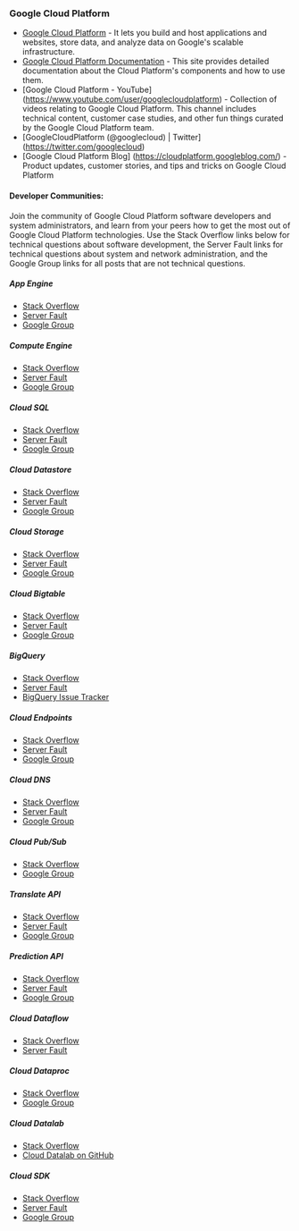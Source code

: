 ### Google Cloud Platform

- [Google Cloud Platform](https://cloud.google.com/) - It lets you build and host applications and websites, store data, and analyze data on Google's scalable infrastructure.
- [Google Cloud Platform Documentation](https://cloud.google.com/docs/) - This site provides detailed documentation about the Cloud Platform's components and how to use them.
- [Google Cloud Platform - YouTube] (https://www.youtube.com/user/googlecloudplatform) - Collection of videos relating to Google Cloud Platform. This channel includes technical content, customer case studies, and other fun things curated by the Google Cloud Platform team.
- [GoogleCloudPlatform (@googlecloud) | Twitter] (https://twitter.com/googlecloud) 
- [Google Cloud Platform Blog] (https://cloudplatform.googleblog.com/) - Product updates, customer stories, and tips and tricks on Google Cloud Platform

#### Developer Communities:
Join the community of Google Cloud Platform software developers and system administrators, and learn from your peers how to get the most out of Google Cloud Platform technologies. Use the Stack Overflow links below for technical questions about software development, the Server Fault links for technical questions about system and network administration, and the Google Group links for all posts that are not technical questions.
##### App Engine
- [Stack Overflow](http://stackoverflow.com/questions/tagged/google-app-engine)
- [Server Fault](http://serverfault.com/questions/tagged/google-app-engine)
- [Google Group](https://groups.google.com/forum/#!forum/google-appengine)

##### Compute Engine
- [Stack Overflow](http://stackoverflow.com/questions/tagged/google-compute-engine)
- [Server Fault](http://serverfault.com/questions/tagged/google-compute-engine)
- [Google Group](https://groups.google.com/forum/#!forum/gce-discussion)

##### Cloud SQL
- [Stack Overflow](http://stackoverflow.com/questions/tagged/google-cloud-sql)
- [Server Fault](http://serverfault.com/questions/tagged/google-cloud-platform)
- [Google Group](https://groups.google.com/forum/#!forum/google-cloud-sql-discuss)

##### Cloud Datastore
- [Stack Overflow](http://stackoverflow.com/questions/tagged/google-cloud-datastore)
- [Server Fault](http://serverfault.com/questions/tagged/google-cloud-platform)
- [Google Group](https://groups.google.com/forum/#!forum/gcd-discuss)

##### Cloud Storage
- [Stack Overflow](http://stackoverflow.com/questions/tagged/google-cloud-storage)
- [Server Fault](http://serverfault.com/questions/tagged/google-cloud-platform)
- [Google Group](https://groups.google.com/forum/#!forum/gs-announce)

##### Cloud Bigtable
- [Stack Overflow](http://stackoverflow.com/questions/tagged/google-cloud-bigtable)
- [Server Fault](http://serverfault.com/questions/tagged/google-cloud-platform)
- [Google Group](https://groups.google.com/forum/#!forum/google-cloud-bigtable-discuss)

##### BigQuery
- [Stack Overflow](http://stackoverflow.com/questions/tagged/google-bigquery)
- [Server Fault](http://serverfault.com/questions/tagged/google-cloud-platform)
- [BigQuery Issue Tracker](http://code.google.com/p/google-bigquery/)

##### Cloud Endpoints
- [Stack Overflow](http://stackoverflow.com/questions/tagged/google-cloud-endpoints)
- [Server Fault](http://serverfault.com/questions/tagged/google-cloud-platform)
- [Google Group](https://groups.google.com/forum/#!forum/google-appengine)

##### Cloud DNS
- [Stack Overflow](http://stackoverflow.com/questions/tagged/google-cloud-dns)
- [Server Fault](http://serverfault.com/questions/tagged/google-cloud-platform)
- [Google Group](https://groups.google.com/forum/#!forum/cloud-dns-discuss)

##### Cloud Pub/Sub
- [Stack Overflow](http://stackoverflow.com/questions/tagged/google-cloud-pubsub)
- [Google Group](https://groups.google.com/forum/#!forum/cloud-pubsub-discuss)

##### Translate API
- [Stack Overflow](http://stackoverflow.com/questions/tagged/google-translate)
- [Server Fault](http://serverfault.com/questions/tagged/google-cloud-platform)
- [Google Group](https://groups.google.com/forum/#!forum/google-translate-api)

##### Prediction API
- [Stack Overflow](http://stackoverflow.com/questions/tagged/google-prediction)
- [Server Fault](http://serverfault.com/questions/tagged/google-cloud-platform)
- [Google Group](https://groups.google.com/forum/#!forum/prediction-api-discuss)

##### Cloud Dataflow
- [Stack Overflow](http://stackoverflow.com/questions/tagged/google-cloud-dataflow)
- [Server Fault](http://serverfault.com/questions/tagged/google-cloud-platform)

##### Cloud Dataproc
- [Stack Overflow](http://stackoverflow.com/questions/tagged/google-cloud-dataproc)
- [Google Group](https://groups.google.com/forum/#!forum/cloud-dataproc-discuss)

##### Cloud Datalab
- [Stack Overflow](http://stackoverflow.com/questions/tagged/google-cloud-datalab)
- [Cloud Datalab on GitHub](https://github.com/GoogleCloudPlatform/datalab/issues)

##### Cloud SDK
- [Stack Overflow](http://stackoverflow.com/questions/tagged/gcloud)
- [Server Fault](http://serverfault.com/questions/tagged/gcloud)
- [Google Group](https://groups.google.com/forum/#!forum/google-cloud-sdk)
